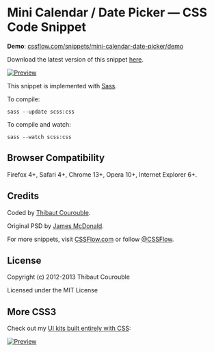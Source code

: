 # Mini Calendar / Date Picker — CSS Code Snippet

**Demo**: [cssflow.com/snippets/mini-calendar-date-picker/demo](http://www.cssflow.com/snippets/mini-calendar-date-picker/demo)

Download the latest version of this snippet [here](http://www.cssflow.com/snippets/mini-calendar-date-picker.zip).

[![Preview](http://cdn.cssflow.com/snippets/mini-calendar-date-picker/preview-580.png)](http://www.cssflow.com/snippets/mini-calendar-date-picker)

This snippet is implemented with [Sass](https://github.com/nex3/sass).

To compile:

`sass --update scss:css`

To compile and watch:

`sass --watch scss:css`

## Browser Compatibility

Firefox 4+, Safari 4+, Chrome 13+, Opera 10+, Internet Explorer 6+.

## Credits

Coded by [Thibaut Courouble](http://thibaut.me).

Original PSD by [James McDonald](http://dribbble.com/shots/240129-Calender).

For more snippets, visit [CSSFlow.com](http://www.cssflow.com) or follow [@CSSFlow](https://twitter.com/CSSFlow).

## License

Copyright (c) 2012-2013 Thibaut Courouble

Licensed under the MIT License

## More CSS3

Check out my [UI kits built entirely with CSS](http://www.cssflow.com/ui-kits):

[![Preview](http://cdn.cssflow.com/kits/all_kits_preview_850.png)](http://www.cssflow.com/ui-kits)
